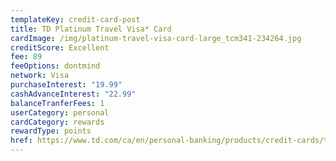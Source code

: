 ```yaml
---
templateKey: credit-card-post
title: TD Platinum Travel Visa* Card
cardImage: /img/platinum-travel-visa-card-large_tcm341-234264.jpg
creditScore: Excellent
fee: 89
feeOptions: dontmind
network: Visa
purchaseInterest: "19.99"
cashAdvanceInterest: "22.99"
balanceTranferFees: 1
userCategory: personal
cardCategory: rewards
rewardType: points
href: https://www.td.com/ca/en/personal-banking/products/credit-cards/travel-rewards/platinum-travel-visa-card/
---
```

